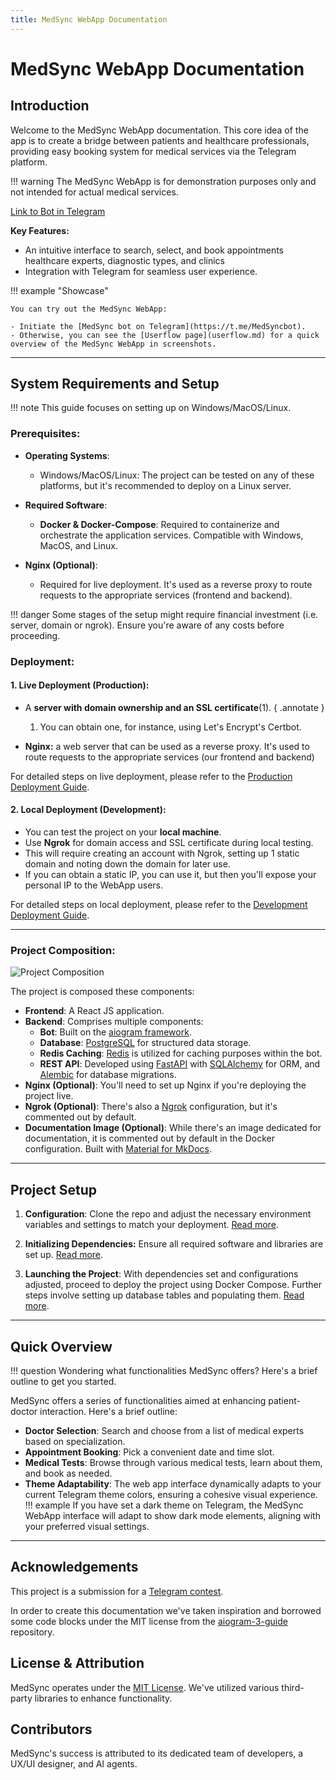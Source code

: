 ```yaml
---
title: MedSync WebApp Documentation
---
```


# MedSync WebApp Documentation

## Introduction

Welcome to the MedSync WebApp documentation. This core idea of the app is to create a bridge between patients and healthcare
professionals, providing easy booking system for medical services via the Telegram platform.

!!! warning
    The MedSync WebApp is for demonstration purposes only and not intended for actual medical services.

[Link to Bot in Telegram](https://t.me/MedSyncbot)

**Key Features:**

- An intuitive interface to search, select, and book appointments healthcare experts, diagnostic types, and clinics
- Integration with Telegram for seamless user experience.

!!! example "Showcase"

    You can try out the MedSync WebApp:

    - Initiate the [MedSync bot on Telegram](https://t.me/MedSyncbot).
    - Otherwise, you can see the [Userflow page](userflow.md) for a quick overview of the MedSync WebApp in screenshots.

---

## System Requirements and Setup

!!! note
    This guide focuses on setting up on Windows/MacOS/Linux.

### Prerequisites:

- **Operating Systems**: 
    - Windows/MacOS/Linux: The project can be tested on any of these platforms, but it's recommended to deploy on a Linux server.

- **Required Software**: 
    - **Docker & Docker-Compose**: Required to containerize and orchestrate the application services. Compatible with Windows, MacOS, and Linux.

- **Nginx (Optional)**: 
    - Required for live deployment. It's used as a reverse proxy to route requests to the appropriate services (frontend and backend).

!!! danger
    Some stages of the setup might require financial investment (i.e. server, domain or ngrok). Ensure you're aware of any costs before proceeding.

### Deployment:

#### 1. Live Deployment (Production):

- A **server with domain ownership and an SSL certificate**(1).
    { .annotate }

    1.  You can obtain one, for instance, using Let's Encrypt's Certbot.

- **Nginx:** a web server that can be used as a reverse proxy. It's used to route requests to the appropriate
    services (our frontend and backend) 

For detailed steps on live deployment, please refer to the [Production Deployment Guide](production_deployment.md).

#### 2. Local Deployment (Development):

- You can test the project on your **local machine**.
- Use **Ngrok** for domain access and SSL certificate during local testing.
- This will require creating an account with Ngrok, setting up 1 static domain and noting down the domain for later use.
- If you can obtain a static IP, you can use it, but then you'll expose your personal IP to the WebApp users.
 
For detailed steps on local deployment, please refer to the [Development Deployment Guide](development_deployment.md).

---

### Project Composition:

![Project Composition](project.puml)

The project is composed these components:

- **Frontend**: A React JS application.
- **Backend**: Comprises multiple components:
    - **Bot**: Built on the [aiogram framework](https://docs.aiogram.dev/en/latest/).
    - **Database**: [PostgreSQL](https://www.postgresql.org/) for structured data storage.
    - **Redis Caching**: [Redis](https://redis.io/) is utilized for caching purposes within the bot.
    - **REST API**: Developed using [FastAPI](https://fastapi.tiangolo.com/) with [SQLAlchemy](https://www.sqlalchemy.org/) for ORM,
  and [Alembic](https://alembic.sqlalchemy.org/en/latest/) for database migrations.
- **Nginx (Optional)**: You'll need to set up Nginx if you're deploying the project live.
- **Ngrok (Optional)**: There's also a [Ngrok](https://ngrok.com/) configuration, but it's commented out by default.
- **Documentation Image (Optional)**: While there's an image dedicated for documentation, it is commented out by default
  in the Docker configuration. Built with [Material for MkDocs](https://squidfunk.github.io/mkdocs-material/).
---

## Project Setup

1. **Configuration**: Clone the repo and adjust the necessary environment variables and settings to match your deployment. [Read more](configuration.md).

2. **Initializing Dependencies:** Ensure all required software and libraries are set up. [Read more](dependencies-initialization.md).

3. **Launching the Project**: With dependencies set and configurations adjusted, proceed to deploy the project using Docker Compose. 
    Further steps involve setting up database tables and populating them. [Read more](running.md). 

---

## Quick Overview

!!! question
    Wondering what functionalities MedSync offers? Here's a brief outline to get you started.

MedSync offers a series of functionalities aimed at enhancing patient-doctor interaction. Here's a brief outline:

- **Doctor Selection**: Search and choose from a list of medical experts based on specialization.
- **Appointment Booking**: Pick a convenient date and time slot.
- **Medical Tests**: Browse through various medical tests, learn about them, and book as needed.
- **Theme Adaptability**: The web app interface dynamically adapts to your current Telegram theme colors, ensuring a cohesive visual experience.
!!! example 
    If you have set a dark theme on Telegram, the MedSync WebApp interface will adapt to show dark mode elements, aligning with your preferred visual settings.

---

## Acknowledgements

This project is a submission for a [Telegram contest](https://t.me/contest/327). 

In order to create this documentation we've taken inspiration and borrowed some code blocks under the MIT
license from the [aiogram-3-guide](https://github.com/MasterGroosha/aiogram-3-guide) repository.

## License & Attribution

MedSync operates under the [MIT License](https://github.com/Latand/MedSyncWebApp/blob/main/LICENSE). We've utilized various third-party libraries to enhance functionality.

## Contributors

MedSync's success is attributed to its dedicated team of developers, a UX/UI designer, and AI agents.



